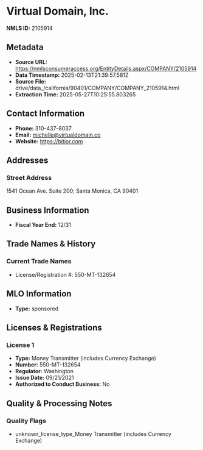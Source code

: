 # Virtual Domain, Inc.

**NMLS ID:** 2105914

## Metadata
- **Source URL:** https://nmlsconsumeraccess.org/EntityDetails.aspx/COMPANY/2105914
- **Data Timestamp:** 2025-02-13T21:39:57.581Z
- **Source File:** drive/data_/california/90401/COMPANY/COMPANY_2105914.html
- **Extraction Time:** 2025-05-27T10:25:55.803265

## Contact Information
- **Phone:** 310-437-8037
- **Email:** michelle@virtualdomain.co
- **Website:** https://bitior.com

## Addresses
### Street Address
1541 Ocean Ave. Suite 200; Santa Monica, CA 90401

## Business Information
- **Fiscal Year End:** 12/31

## Trade Names & History
### Current Trade Names
- License/Registration #: 550-MT-132654

## MLO Information
- **Type:** sponsored

## Licenses & Registrations

### License 1
- **Type:** Money Transmitter (includes Currency Exchange)
- **Number:** 550-MT-132654
- **Regulator:** Washington
- **Issue Date:** 09/21/2021
- **Authorized to Conduct Business:** No

## Quality & Processing Notes
### Quality Flags
- unknown_license_type_Money Transmitter (includes Currency Exchange)
